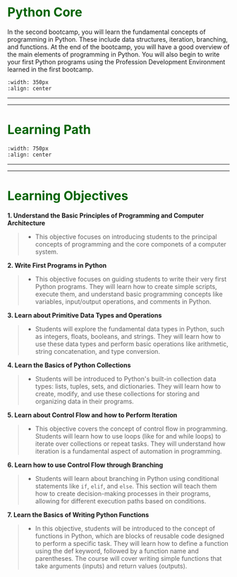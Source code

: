 # <font color = "darkgreen">Python Core</font>

In the second bootcamp, you will learn the fundamental concepts of programming in Python. These include data structures, iteration, branching, and functions. At the end of the bootcamp, you will have a good overview of the main elements of programming in Python. You will also begin to write your first Python programs using the Profession Development Environment learned in the first bootcamp.

```{image} /images/flightschool.png
:width: 350px
:align: center
```
---
---

# <font color = "darkgreen">Learning Path</font>

```{image} /images/corepythonpath.png
:width: 750px
:align: center
```
---
---

# <font color = "darkgreen">Learning Objectives</font>

**1. Understand the Basic Principles of Programming and Computer Architecture**

>- This objective focuses on introducing students to the principal concepts of programming and the core componets of a computer system.

**2. Write First Programs in Python**

>- This objective focuses on guiding students to write their very first Python programs. They will learn how to create simple scripts, execute them, and understand basic programming concepts like variables, input/output operations, and comments in Python.

**3. Learn about Primitive Data Types and Operations**

>- Students will explore the fundamental data types in Python, such as integers, floats, booleans, and strings. They will learn how to use these data types and perform basic operations like arithmetic, string concatenation, and type conversion.

**4. Learn the Basics of Python Collections**

>- Students will be introduced to Python's built-in collection data types: lists, tuples, sets, and dictionaries. They will learn how to create, modify, and use these collections for storing and organizing data in their programs.

**5. Learn about Control Flow and how to Perform Iteration**

>- This objective covers the concept of control flow in programming. Students will learn how to use loops (like for and while loops) to iterate over collections or repeat tasks. They will understand how iteration is a fundamental aspect of automation in programming. 

**6. Learn how to use Control Flow through Branching**

>- Students will learn about branching in Python using conditional statements like ``if``, ``elif``, and ``else``. This section will teach them how to create decision-making processes in their programs, allowing for different execution paths based on conditions.

**7. Learn the Basics of Writing Python Functions**

>- In this objective, students will be introduced to the concept of functions in Python, which are blocks of reusable code designed to perform a specific task. They will learn how to define a function using the def keyword, followed by a function name and parentheses. The course will cover writing simple functions that take arguments (inputs) and return values (outputs).

